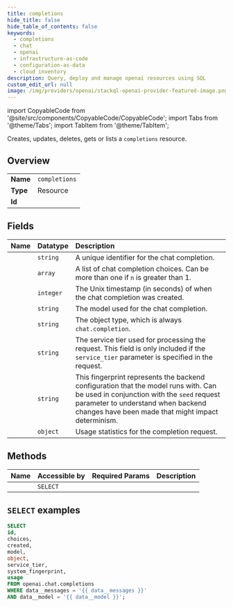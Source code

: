 ```yaml
---
title: completions
hide_title: false
hide_table_of_contents: false
keywords:
  - completions
  - chat
  - openai
  - infrastructure-as-code
  - configuration-as-data
  - cloud inventory
description: Query, deploy and manage openai resources using SQL
custom_edit_url: null
image: /img/providers/openai/stackql-openai-provider-featured-image.png
---
```


import CopyableCode from '@site/src/components/CopyableCode/CopyableCode';
import Tabs from '@theme/Tabs';
import TabItem from '@theme/TabItem';

Creates, updates, deletes, gets or lists a <code>completions</code> resource.

## Overview
<table><tbody>
<tr><td><b>Name</b></td><td><code>completions</code></td></tr>
<tr><td><b>Type</b></td><td>Resource</td></tr>
<tr><td><b>Id</b></td><td><CopyableCode code="openai.chat.completions" /></td></tr>
</tbody></table>

## Fields
| Name | Datatype | Description |
|:-----|:---------|:------------|
| <CopyableCode code="id" /> | `string` | A unique identifier for the chat completion. |
| <CopyableCode code="choices" /> | `array` | A list of chat completion choices. Can be more than one if `n` is greater than 1. |
| <CopyableCode code="created" /> | `integer` | The Unix timestamp (in seconds) of when the chat completion was created. |
| <CopyableCode code="model" /> | `string` | The model used for the chat completion. |
| <CopyableCode code="object" /> | `string` | The object type, which is always `chat.completion`. |
| <CopyableCode code="service_tier" /> | `string` | The service tier used for processing the request. This field is only included if the `service_tier` parameter is specified in the request. |
| <CopyableCode code="system_fingerprint" /> | `string` | This fingerprint represents the backend configuration that the model runs with. Can be used in conjunction with the `seed` request parameter to understand when backend changes have been made that might impact determinism. |
| <CopyableCode code="usage" /> | `object` | Usage statistics for the completion request. |

## Methods
| Name | Accessible by | Required Params | Description |
|:-----|:--------------|:----------------|:------------|
| <CopyableCode code="create_chat_completion" /> | `SELECT` | <CopyableCode code="data__messages, data__model" /> |  |

## `SELECT` examples




```sql
SELECT
id,
choices,
created,
model,
object,
service_tier,
system_fingerprint,
usage
FROM openai.chat.completions
WHERE data__messages = '{{ data__messages }}'
AND data__model = '{{ data__model }}';
```